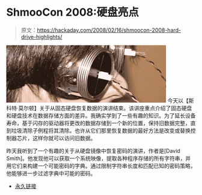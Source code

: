 # ShmooCon 2008:硬盘亮点

> 原文：<https://hackaday.com/2008/02/16/shmoocon-2008-hard-drive-highlights/>

![](img/a633e46963dd5e0369f8e8f5fa32826b.png)
今天以【斯科特·莫尔顿】关于从固态硬盘恢复数据的演讲结束。该讲座重点介绍了固态硬盘和硬盘技术在数据存储方面的差异。我确实学到了一些有趣的知识。为了延长设备寿命，基于闪存的驱动器将更改的数据存储到一个新的位置，保持旧数据完整，直到垃圾清除子例程将其清除。也许从它们那里恢复数据的最好方法是改变或替换控制器芯片，这样你就可以访问旧数据。

昨天我听到了一个有趣的关于从硬盘镜像中恢复密码的演讲，作者是[David Smith]。他发现他可以获取一个系统映像，提取各种程序存储的所有字符串，并用它们来构建一个可能密码的字典。通过限制字符串长度和匹配已知的密码策略，他能够进一步过滤字典中可能的密码。

*   [永久链接](http://shmoocon.org/)